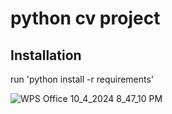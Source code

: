 # python cv project

## Installation
run 'python install -r requirements'

![WPS Office 10_4_2024 8_47_10 PM](https://github.com/user-attachments/assets/20b2fc9c-e3ab-4776-b30a-eed453145f3c)
